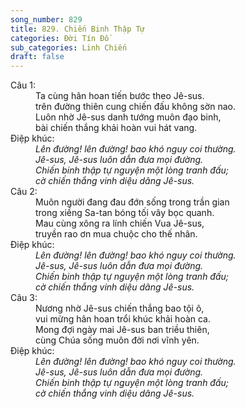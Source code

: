 ```yaml
---
song_number: 829
title: 829. Chiến Binh Thập Tự
categories: Đời Tín Đồ
sub_categories: Linh Chiến
draft: false
---
```

<dl><dt>Câu 1:</dt><dd data-verse="1">Ta cùng hân hoan tiến bước theo Jê-sus. <br/>trên đường thiên cung chiến đấu không sờn nao. <br/>Luôn nhờ Jê-sus danh tướng muôn đạo binh, <br/>bài chiến thắng khải hoàn vui hát vang. </dd><dt>Điệp khúc:</dt><dd data-chorus="1"><em>Lên đường! lên đường! bao khó nguy coi thường. <br/>Jê-sus, Jê-sus luôn dẫn đưa mọi đường. <br/>Chiến binh thập tự nguyện một lòng tranh đấu; <br/>cờ chiến thắng vinh diệu dâng Jê-sus. </em></dd><dt>Câu 2:</dt><dd data-verse="2">Muôn người đang đau đớn sống trong trần gian <br/>trong xiềng Sa-tan bóng tối vây bọc quanh. <br/>Mau cùng xông ra lính chiến Vua Jê-sus, <br/>truyền rao ơn mua chuộc cho thế nhân. </dd><dt>Điệp khúc:</dt><dd data-chorus="1"><em>Lên đường! lên đường! bao khó nguy coi thường. <br/>Jê-sus, Jê-sus luôn dẫn đưa mọi đường. <br/>Chiến binh thập tự nguyện một lòng tranh đấu; <br/>cờ chiến thắng vinh diệu dâng Jê-sus. </em></dd><dt>Câu 3:</dt><dd data-verse="3">Nương nhờ Jê-sus chiến thắng bao tội ô, <br/>vui mừng hân hoan trổi khúc khải hoàn ca. <br/>Mong đợi ngày mai Jê-sus ban triều thiên, <br/>cùng Chúa sống muôn đời nơi vĩnh yên. </dd><dt>Điệp khúc:</dt><dd data-chorus="1"><em>Lên đường! lên đường! bao khó nguy coi thường. <br/>Jê-sus, Jê-sus luôn dẫn đưa mọi đường. <br/>Chiến binh thập tự nguyện một lòng tranh đấu; <br/>cờ chiến thắng vinh diệu dâng Jê-sus. </em></dd></dl>